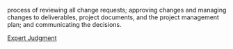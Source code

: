 process of reviewing all change requests; approving changes and managing changes to deliverables, project documents, and the project management plan;
and communicating the decisions.

[Expert Judgment](https://github.com/harpreetsinghbajaj/blog/blob/master/management/PMP/PMBOK6/Tools%20&%20Techniques/Expert%20judgment/README.md#perform-integrated-change-control)
